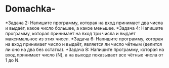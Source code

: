 # Domachka-
 *Задача 2: Напишите программу, которая на вход принимает два числа и выдаёт, какое число большее, а какое меньшее.
 *Задача 4: Напишите программу, которая принимает на вход три числа и выдаёт максимальное из этих чисел.
 *Задача 6: Напишите программу, которая на вход принимает число и выдаёт, является ли число чётным (делится ли оно на два без остатка).
 *Задача 8: Напишите программу, которая на вход принимает число (N), а на выходе показывает все чётные числа от 1 до N.
